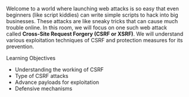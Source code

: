 Welcome to a world where launching web attacks is so easy that even beginners (like script kiddies) can write simple scripts to hack into big businesses. These attacks are like sneaky tricks that can cause much trouble online. In this room, we will focus on one such web attack called **Cross-Site Request Forgery (CSRF or XSRF)**. We will understand various exploitation techniques of CSRF and protection measures for its prevention.  

Learning Objectives

- Understanding the working of CSRF
- Type of CSRF attacks
- Advance payloads for exploitation
- Defensive mechanisms